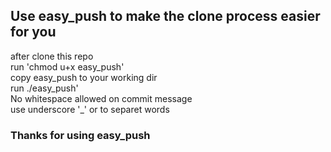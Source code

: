 ## Use easy_push to make the clone process easier for you
after clone this repo <br>
run  'chmod u+x easy_push' <br>
copy easy_push to your working dir <br>
run ./easy_push' <br>
No whitespace allowed on commit message <br>
use underscore '_' or to separet words <br>

### Thanks for using easy_push
